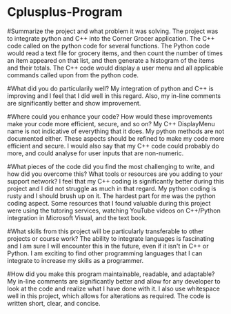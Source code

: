 # Cplusplus-Program

#Summarize the project and what problem it was solving.
The project was to integrate python and C++ into the Corner Grocer application. The C++ code called on the python code for several functions. The Python code would read a text file for grocery items, and then count the number of times an item appeared on that list, and then generate a histogram of the items and their totals. The C++ code would display a user menu and all applicable commands called upon from the python code.

#What did you do particularily well?
My integration of python and C++ is improving and I feel that I did well in this regard. Also, my in-line comments are significantly better and show improvement.

#Where could you enhance your code? How would these improvements make your code more efficient, secure, and so on?
My C++ DisplayMenu name is not indicative of everything that it does. My python methods are not documented either. These aspects should be refined to make my code more efficient and secure. I would also say that my C++ code could probably do more, and could analyse for user inputs that are non-numeric.

#What pieces of the code did you find the most challenging to write, and how did you overcome this? What tools or resources are you adding to your support network?
I feel that my C++ coding is significantly better during this project and I did not struggle as much in that regard. My python coding is rusty and I should brush up on it. The hardest part for me was the python coding aspect. Some resources that I found valuable during this project were using the tutoring services, watching YouTube videos on C++/Python integration in Microsoft Visual, and the text book.

#What skills from this project will be particularly transferable to other projects or course work?
The ability to integrate languages is fascinating and I am sure I will encounter this in the future, even if it isn't in C++ or Python. I am exciting to find other programming languages that I can integrate to increase my skills as a programmer.

#How did you make this program maintainable, readable, and adaptable?
My in-line comments are significantly better and allow for any developer to look at the code and realize what I have done with it. I also use whitespace well in this project, which allows for alterations as required. The code is written short, clear, and concise.
